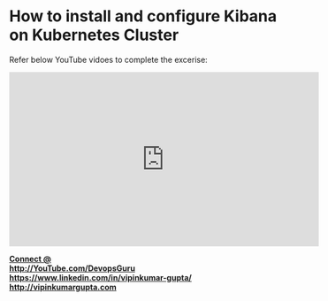 # How to install and configure Kibana on Kubernetes Cluster

Refer below YouTube vidoes to complete the excerise:
 
<iframe width="560" height="315" src="https://www.youtube.com/embed/_Hj5dnCFXWg?start=120" frameborder="0" allow="accelerometer; autoplay; encrypted-media; gyroscope; picture-in-picture" allowfullscreen></iframe>

<b><u> Connect @ </u></b><br>
<b> http://YouTube.com/DevopsGuru </b> <br>
<b> https://www.linkedin.com/in/vipinkumar-gupta/ </b> <br>
<b> http://vipinkumargupta.com </b> <br>
